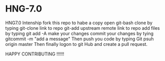 # HNG-7.0
HNG7.0 Intenship
fork this repo to habe a copy 
open git-bash
clone by typing git-clone link to repo
git-add upstream remote link to repo
add files by typing git add -A
make your changes 
commit your changes by tying gitcommit -m "add a message"
Then push you code by typing Git psuh origin master
Then finally logon to git Hub and create a pull request.

HAPPY CONTRIBUTING !!!!!!

